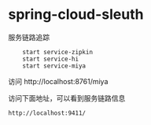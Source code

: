 # spring-cloud-sleuth
服务链路追踪

```shell
    start service-zipkin
    start service-hi
    start service-miya

```

访问 http://localhost:8761/miya

访问下面地址，可以看到服务链路信息
            
    http://localhost:9411/